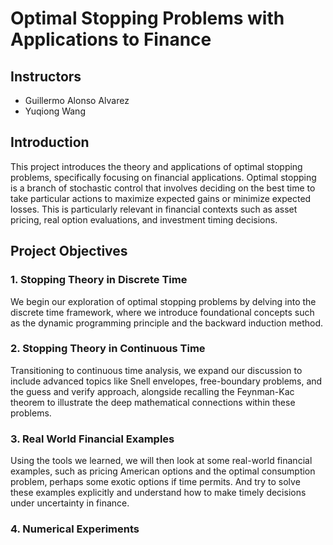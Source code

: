 # Optimal Stopping Problems with Applications to Finance

## Instructors
- Guillermo Alonso Alvarez
- Yuqiong Wang

## Introduction
This project introduces the theory and applications of optimal stopping problems, specifically focusing on financial applications. 
Optimal stopping is a branch of stochastic control that involves deciding on the best time to take particular actions to maximize expected 
gains or minimize expected losses. This is particularly relevant in financial contexts such as asset pricing, real option evaluations, and 
investment timing decisions. 

## Project Objectives

### 1. Stopping Theory in Discrete Time
We begin our exploration of optimal stopping problems by delving into the discrete time framework, where we introduce foundational concepts such as the dynamic programming principle and the backward induction method. 

### 2. Stopping Theory in Continuous Time
Transitioning to continuous time analysis, we expand our discussion to include advanced topics like Snell envelopes, free-boundary problems, and the guess and verify approach, alongside recalling the Feynman-Kac theorem to illustrate the deep mathematical connections within these problems.

### 3. Real World Financial Examples
Using the tools we learned, we will then look at some real-world financial examples, such as pricing American options and the optimal consumption problem, perhaps
some exotic options if time permits. And try to solve these examples explicitly and understand how to make timely decisions under uncertainty in finance.

### 4. Numerical Experiments
